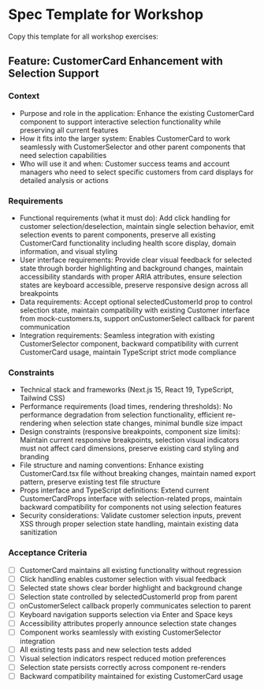 # Spec Template for Workshop

Copy this template for all workshop exercises:

## Feature: CustomerCard Enhancement with Selection Support

### Context
- Purpose and role in the application: Enhance the existing CustomerCard component to support interactive selection functionality while preserving all current features
- How it fits into the larger system: Enables CustomerCard to work seamlessly with CustomerSelector and other parent components that need selection capabilities
- Who will use it and when: Customer success teams and account managers who need to select specific customers from card displays for detailed analysis or actions

### Requirements
- Functional requirements (what it must do): Add click handling for customer selection/deselection, maintain single selection behavior, emit selection events to parent components, preserve all existing CustomerCard functionality including health score display, domain information, and visual styling
- User interface requirements: Provide clear visual feedback for selected state through border highlighting and background changes, maintain accessibility standards with proper ARIA attributes, ensure selection states are keyboard accessible, preserve responsive design across all breakpoints
- Data requirements: Accept optional selectedCustomerId prop to control selection state, maintain compatibility with existing Customer interface from mock-customers.ts, support onCustomerSelect callback for parent communication
- Integration requirements: Seamless integration with existing CustomerSelector component, backward compatibility with current CustomerCard usage, maintain TypeScript strict mode compliance

### Constraints
- Technical stack and frameworks (Next.js 15, React 19, TypeScript, Tailwind CSS)
- Performance requirements (load times, rendering thresholds): No performance degradation from selection functionality, efficient re-rendering when selection state changes, minimal bundle size impact
- Design constraints (responsive breakpoints, component size limits): Maintain current responsive breakpoints, selection visual indicators must not affect card dimensions, preserve existing card styling and branding
- File structure and naming conventions: Enhance existing CustomerCard.tsx file without breaking changes, maintain named export pattern, preserve existing test file structure
- Props interface and TypeScript definitions: Extend current CustomerCardProps interface with selection-related props, maintain backward compatibility for components not using selection features
- Security considerations: Validate customer selection inputs, prevent XSS through proper selection state handling, maintain existing data sanitization

### Acceptance Criteria
- [ ] CustomerCard maintains all existing functionality without regression
- [ ] Click handling enables customer selection with visual feedback
- [ ] Selected state shows clear border highlight and background change
- [ ] Selection state controlled by selectedCustomerId prop from parent
- [ ] onCustomerSelect callback properly communicates selection to parent
- [ ] Keyboard navigation supports selection via Enter and Space keys
- [ ] Accessibility attributes properly announce selection state changes
- [ ] Component works seamlessly with existing CustomerSelector integration
- [ ] All existing tests pass and new selection tests added
- [ ] Visual selection indicators respect reduced motion preferences
- [ ] Selection state persists correctly across component re-renders
- [ ] Backward compatibility maintained for existing CustomerCard usage